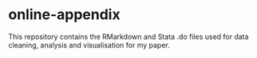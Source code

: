 # online-appendix

This repository contains the RMarkdown and Stata .do files used for data cleaning, analysis and visualisation for my paper. 
